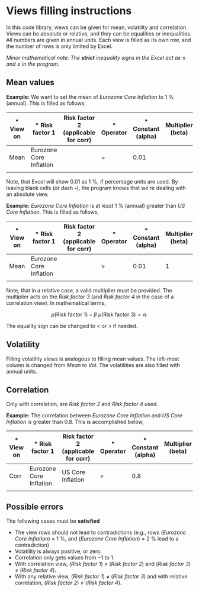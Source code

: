 # Views filling instructions
In this code library, views can be given for mean, volatility and correlation. Views can be absolute or relative, and they can be equalities or inequalities. All numbers are given in annual units. Each view is filled as its own row, and the number of rows is only limited by Excel.

*Minor mathematical note: The **strict** inequality signs in the Excel act as $\leq$ and $\geq$ in the program.*

## Mean values
**Example:** We want to set the mean of *Eurozone Core Inflation* to 1 % (annual). This is filled as follows,

| * View on | * Risk factor 1         | Risk factor 2       (applicable for corr) | * Operator | * Constant       (alpha) | Multiplier       (beta) | Risk factor 3 | Risk factor 4       (applicable for corr) |
|-----------|-------------------------|-------------------------------------------|------------|--------------------------|-------------------------|---------------|-------------------------------------------|
| Mean      | Eurozone Core Inflation |                                           |          = |            0.01           |                         |               |                                           |
| | | | | | | | |


Note, that Excel will show 0.01 as 1 %, if percentage units are used. By leaving blank cells (or dash **-**), the program knows that we're dealing with an absolute view.

**Example:** *Eurozone Core Inflation* is at least 1 % (annual) greater than *US Core Inflation*. This is filled as follows,

| * View on | * Risk factor 1         | Risk factor 2       (applicable for corr) | * Operator | * Constant       (alpha) | Multiplier       (beta) | Risk factor 3 | Risk factor 4       (applicable for corr) |
|-----------|-------------------------|-------------------------------------------|------------|--------------------------|-------------------------|---------------|-------------------------------------------|
| Mean      | Eurozone Core Inflation |                                           |          > |            0.01           |       1                 | US Core Inflation  |                                           |
| | | | | | | | |

Note, that in a relative case, a valid multiplier must be provided. The multiplier acts on the *Risk factor 3* (and *Risk factor 4* in the case of a correlation view). In mathematical terms,

$$\mu \text{(Risk factor 1)} - \beta ~ \mu \text{(Risk factor 3)} = \alpha .$$

The equality sign can be changed to $<$ or $>$ if needed.

## Volatility
Filling volatility views is analogous to filling mean values. The left-most column is changed from *Mean* to *Vol*. The volatilities are also filled with annual units.

## Correlation
Only with correlation, are *Risk factor 2* and *Risk factor 4* used.

**Example:** The correlation between *Eurozone Core Inflation* and *US Core Inflation* is greater than 0.8. This is accomplished below,

| * View on | * Risk factor 1         | Risk factor 2       (applicable for corr) | * Operator | * Constant       (alpha) | Multiplier       (beta) | Risk factor 3 | Risk factor 4       (applicable for corr) |
|-----------|-------------------------|-------------------------------------------|------------|--------------------------|-------------------------|---------------|-------------------------------------------|
| Corr      | Eurozone Core Inflation |  US Core Inflation         |          > |            0.8           |                         |   |                                           |
| | | | | | | | |

## Possible errors
The following cases must be **satisfied**
* The view rows should not lead to contradictions (e.g., rows (*Eurozone Core Inflation*) = 1 %, and (*Eurozone Core Inflation*) = 2 % lead to a contradiction)
* Volatility is always positive, or zero.
* Correlation only gets values from $-1$ to $1$.
* With correlation view, (*Risk factor 1*) $\neq$ (*Risk factor 2*) and (*Risk factor 3*) $\neq$ (*Risk factor 4*).
* With any relative view, (*Risk factor 1*) $\neq$ (*Risk factor 3*) and with relative correlation, (*Risk factor 2*) $\neq$ (*Risk factor 4*).